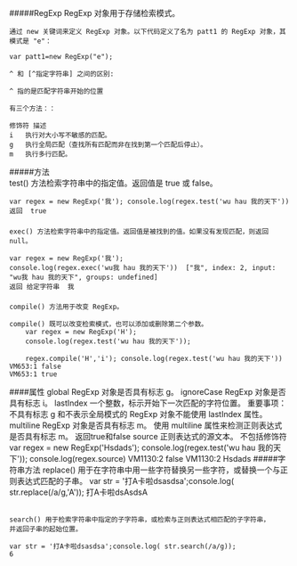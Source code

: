 #####RegExp
    RegExp 对象用于存储检索模式。
    
    通过 new 关键词来定义 RegExp 对象。以下代码定义了名为 patt1 的 RegExp 对象，其模式是 "e"：
    
    var patt1=new RegExp("e");

    ^ 和 [^指定字符串] 之间的区别:
    
    ^ 指的是匹配字符串开始的位置
    
    有三个方法：：
  
    修饰符	描述
    i	执行对大小写不敏感的匹配。
    g	执行全局匹配（查找所有匹配而非在找到第一个匹配后停止）。
    m	执行多行匹配。
    
#####方法  
    test() 方法检索字符串中的指定值。返回值是 true 或 false。
    
    var regex = new RegExp('我'); console.log(regex.test('wu hau 我的天下'))
    返回  true
####
    exec() 方法检索字符串中的指定值。返回值是被找到的值。如果没有发现匹配，则返回 null。
    
    var regex = new RegExp('我'); 
    console.log(regex.exec('wu我 hau 我的天下'))  ["我", index: 2, input: "wu我 hau 我的天下", groups: undefined]
    返回 给定字符串  我
    
####
    compile() 方法用于改变 RegExp。
    
    compile() 既可以改变检索模式，也可以添加或删除第二个参数。
        var regex = new RegExp('H'); 
        console.log(regex.test('wu hau 我的天下')); 
        
        regex.compile('H','i'); console.log(regex.test('wu hau 我的天下'))
    VM653:1 false
    VM653:1 true
####属性
    global	        RegExp 对象是否具有标志 g。
    ignoreCase	RegExp 对象是否具有标志 i。
    lastIndex	一个整数，标示开始下一次匹配的字符位置。     重要事项：不具有标志 g 和不表示全局模式的 RegExp 对象不能使用 lastIndex 属性。
    multiline	RegExp 对象是否具有标志 m。	 使用 multiline 属性来检测正则表达式是否具有标志 m。
                    返回true和false
    source	正则表达式的源文本。 不包括修饰符
        var regex = new RegExp('Hsdads'); 
        console.log(regex.test('wu hau 我的天下'));  console.log(regex.source)
        VM1130:2 false
        VM1130:2 Hsdads
#####字符串方法
    replace() 用于在字符串中用一些字符替换另一些字符，或替换一个与正则表达式匹配的子串。
    var str = '打A卡啦dsasdsa';console.log( str.replace(/a/g,'A'));
     打A卡啦dsAsdsA
##
    search() 用于检索字符串中指定的子字符串，或检索与正则表达式相匹配的子字符串，
    并返回子串的起始位置。
    
    var str = '打A卡啦dsasdsa';console.log( str.search(/a/g));
    6